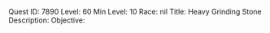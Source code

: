 Quest ID: 7890
Level: 60
Min Level: 10
Race: nil
Title: Heavy Grinding Stone
Description: 
Objective: 
